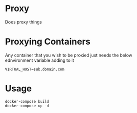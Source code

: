 # Proxy

Does proxy things

# Proxying Containers

Any container that you wish to be proxied just needs the below ednvironment variable adding to it
```
VIRTUAL_HOST=sub.domain.com
```

# Usage

```
docker-compose build
docker-compose up -d
```